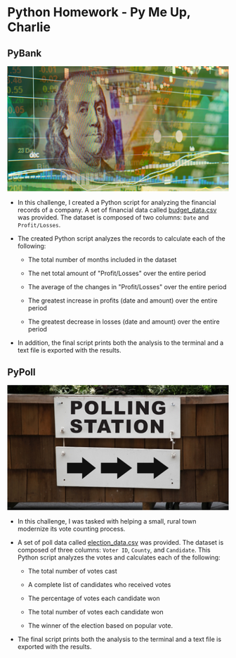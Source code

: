 # Python Homework - Py Me Up, Charlie

## PyBank

![Revenue](Images/revenue-per-lead.png)

* In this challenge, I created a Python script for analyzing the financial records of a company. A set of financial data called [budget_data.csv](PyBank/Resources/budget_data.csv) was provided. The dataset is composed of two columns: `Date` and `Profit/Losses`.

* The created Python script analyzes the records to calculate each of the following:

  * The total number of months included in the dataset

  * The net total amount of "Profit/Losses" over the entire period

  * The average of the changes in "Profit/Losses" over the entire period

  * The greatest increase in profits (date and amount) over the entire period

  * The greatest decrease in losses (date and amount) over the entire period

* In addition, the final script prints both the analysis to the terminal and a text file is exported with the results.
## PyPoll

![Vote Counting](Images/Vote_counting.png)

* In this challenge, I was tasked with helping a small, rural town modernize its vote counting process.

* A set of poll data called [election_data.csv](PyPoll/Resources/election_data.csv) was provided. The dataset is composed of three columns: `Voter ID`, `County`, and `Candidate`. This Python script analyzes  the votes and calculates each of the following:

  * The total number of votes cast

  * A complete list of candidates who received votes

  * The percentage of votes each candidate won

  * The total number of votes each candidate won

  * The winner of the election based on popular vote.

* The final script prints both the analysis to the terminal and a text file is exported with the results.
